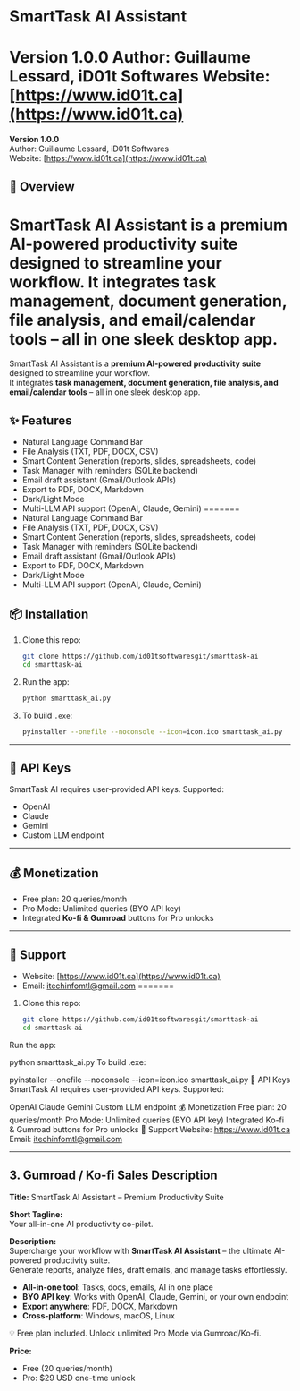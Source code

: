 # SmartTask AI Assistant

**Version 1.0.0**
Author: Guillaume Lessard, iD01t Softwares
Website: [https://www.id01t.ca](https://www.id01t.ca)
=======
**Version 1.0.0**  
Author: Guillaume Lessard, iD01t Softwares  
Website: [https://www.id01t.ca](https://www.id01t.ca)  




## 🚀 Overview

SmartTask AI Assistant is a **premium AI-powered productivity suite** designed to streamline your workflow.
It integrates **task management, document generation, file analysis, and email/calendar tools** – all in one sleek desktop app.
=======
SmartTask AI Assistant is a **premium AI-powered productivity suite** designed to streamline your workflow.  
It integrates **task management, document generation, file analysis, and email/calendar tools** – all in one sleek desktop app.  




## ✨ Features

- Natural Language Command Bar
- File Analysis (TXT, PDF, DOCX, CSV)
- Smart Content Generation (reports, slides, spreadsheets, code)
- Task Manager with reminders (SQLite backend)
- Email draft assistant (Gmail/Outlook APIs)
- Export to PDF, DOCX, Markdown
- Dark/Light Mode
- Multi-LLM API support (OpenAI, Claude, Gemini)
=======
- Natural Language Command Bar  
- File Analysis (TXT, PDF, DOCX, CSV)  
- Smart Content Generation (reports, slides, spreadsheets, code)  
- Task Manager with reminders (SQLite backend)  
- Email draft assistant (Gmail/Outlook APIs)  
- Export to PDF, DOCX, Markdown  
- Dark/Light Mode  
- Multi-LLM API support (OpenAI, Claude, Gemini)  




## 📦 Installation

1. Clone this repo:
   ```bash
   git clone https://github.com/id01tsoftwaresgit/smarttask-ai
   cd smarttask-ai
   ```

2. Run the app:

   ```bash
   python smarttask_ai.py
   ```
3. To build `.exe`:

   ```bash
   pyinstaller --onefile --noconsole --icon=icon.ico smarttask_ai.py
   ```

---

## 🔑 API Keys

SmartTask AI requires user-provided API keys. Supported:

* OpenAI
* Claude
* Gemini
* Custom LLM endpoint

---

## 💰 Monetization

* Free plan: 20 queries/month
* Pro Mode: Unlimited queries (BYO API key)
* Integrated **Ko-fi & Gumroad** buttons for Pro unlocks

---

## 📩 Support

* Website: [https://www.id01t.ca](https://www.id01t.ca)
* Email: [itechinfomtl@gmail.com](mailto:itechinfomtl@gmail.com)
=======
1. Clone this repo:  
   ```bash
   git clone https://github.com/id01tsoftwaresgit/smarttask-ai
   cd smarttask-ai
Run the app:

python smarttask_ai.py
To build .exe:

pyinstaller --onefile --noconsole --icon=icon.ico smarttask_ai.py
🔑 API Keys
SmartTask AI requires user-provided API keys. Supported:

OpenAI
Claude
Gemini
Custom LLM endpoint
💰 Monetization
Free plan: 20 queries/month
Pro Mode: Unlimited queries (BYO API key)
Integrated Ko-fi & Gumroad buttons for Pro unlocks
📩 Support
Website: https://www.id01t.ca
Email: itechinfomtl@gmail.com

---

## 3. **Gumroad / Ko-fi Sales Description**

**Title:** SmartTask AI Assistant – Premium Productivity Suite  

**Short Tagline:**  
Your all-in-one AI productivity co-pilot.  

**Description:**  
Supercharge your workflow with **SmartTask AI Assistant** – the ultimate AI-powered productivity suite.  
Generate reports, analyze files, draft emails, and manage tasks effortlessly.  

- **All-in-one tool**: Tasks, docs, emails, AI in one place  
- **BYO API key**: Works with OpenAI, Claude, Gemini, or your own endpoint  
- **Export anywhere**: PDF, DOCX, Markdown  
- **Cross-platform**: Windows, macOS, Linux  

💡 Free plan included. Unlock unlimited Pro Mode via Gumroad/Ko-fi.  

**Price:**  
- Free (20 queries/month)  
- Pro: $29 USD one-time unlock  

